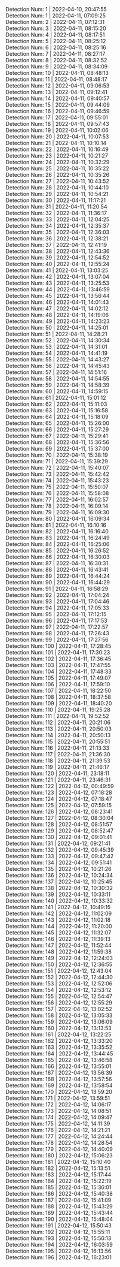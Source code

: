 
Detection Num: 1 |  2022-04-10, 20:47:55<br />Detection Num: 1 |  2022-04-11, 07:09:25<br />Detection Num: 2 |  2022-04-11, 07:12:31<br />Detection Num: 3 |  2022-04-11, 08:15:20<br />Detection Num: 4 |  2022-04-11, 08:17:51<br />Detection Num: 5 |  2022-04-11, 08:25:12<br />Detection Num: 6 |  2022-04-11, 08:25:16<br />Detection Num: 7 |  2022-04-11, 08:27:17<br />Detection Num: 8 |  2022-04-11, 08:32:52<br />Detection Num: 9 |  2022-04-11, 08:34:09<br />Detection Num: 10 |  2022-04-11, 08:48:13<br />Detection Num: 11 |  2022-04-11, 08:48:17<br />Detection Num: 12 |  2022-04-11, 09:06:53<br />Detection Num: 13 |  2022-04-11, 09:12:41<br />Detection Num: 14 |  2022-04-11, 09:40:57<br />Detection Num: 15 |  2022-04-11, 09:44:09<br />Detection Num: 16 |  2022-04-11, 09:46:59<br />Detection Num: 17 |  2022-04-11, 09:55:01<br />Detection Num: 18 |  2022-04-11, 09:57:43<br />Detection Num: 19 |  2022-04-11, 10:02:06<br />Detection Num: 20 |  2022-04-11, 10:07:53<br />Detection Num: 21 |  2022-04-11, 10:10:14<br />Detection Num: 22 |  2022-04-11, 10:16:49<br />Detection Num: 23 |  2022-04-11, 10:21:27<br />Detection Num: 24 |  2022-04-11, 10:32:29<br />Detection Num: 25 |  2022-04-11, 10:35:22<br />Detection Num: 26 |  2022-04-11, 10:35:26<br />Detection Num: 27 |  2022-04-11, 10:43:52<br />Detection Num: 28 |  2022-04-11, 10:44:10<br />Detection Num: 29 |  2022-04-11, 10:54:21<br />Detection Num: 30 |  2022-04-11, 11:17:21<br />Detection Num: 31 |  2022-04-11, 11:20:54<br />Detection Num: 32 |  2022-04-11, 11:36:17<br />Detection Num: 33 |  2022-04-11, 12:04:25<br />Detection Num: 34 |  2022-04-11, 12:35:37<br />Detection Num: 35 |  2022-04-11, 12:36:03<br />Detection Num: 36 |  2022-04-11, 12:38:21<br />Detection Num: 37 |  2022-04-11, 12:41:19<br />Detection Num: 38 |  2022-04-11, 12:43:36<br />Detection Num: 39 |  2022-04-11, 12:54:52<br />Detection Num: 40 |  2022-04-11, 12:55:24<br />Detection Num: 41 |  2022-04-11, 13:03:25<br />Detection Num: 42 |  2022-04-11, 13:07:04<br />Detection Num: 43 |  2022-04-11, 13:25:53<br />Detection Num: 44 |  2022-04-11, 13:46:59<br />Detection Num: 45 |  2022-04-11, 13:56:44<br />Detection Num: 46 |  2022-04-11, 14:01:43<br />Detection Num: 47 |  2022-04-11, 14:02:12<br />Detection Num: 48 |  2022-04-11, 14:19:06<br />Detection Num: 49 |  2022-04-11, 14:23:23<br />Detection Num: 50 |  2022-04-11, 14:25:01<br />Detection Num: 51 |  2022-04-11, 14:28:21<br />Detection Num: 52 |  2022-04-11, 14:30:34<br />Detection Num: 53 |  2022-04-11, 14:31:01<br />Detection Num: 54 |  2022-04-11, 14:41:19<br />Detection Num: 55 |  2022-04-11, 14:43:27<br />Detection Num: 56 |  2022-04-11, 14:45:43<br />Detection Num: 57 |  2022-04-11, 14:51:16<br />Detection Num: 58 |  2022-04-11, 14:54:55<br />Detection Num: 59 |  2022-04-11, 14:58:39<br />Detection Num: 60 |  2022-04-11, 14:59:15<br />Detection Num: 61 |  2022-04-11, 15:01:12<br />Detection Num: 62 |  2022-04-11, 15:11:03<br />Detection Num: 63 |  2022-04-11, 15:16:58<br />Detection Num: 64 |  2022-04-11, 15:18:09<br />Detection Num: 65 |  2022-04-11, 15:26:00<br />Detection Num: 66 |  2022-04-11, 15:27:29<br />Detection Num: 67 |  2022-04-11, 15:29:41<br />Detection Num: 68 |  2022-04-11, 15:36:56<br />Detection Num: 69 |  2022-04-11, 15:37:00<br />Detection Num: 70 |  2022-04-11, 15:38:19<br />Detection Num: 71 |  2022-04-11, 15:39:29<br />Detection Num: 72 |  2022-04-11, 15:40:07<br />Detection Num: 73 |  2022-04-11, 15:42:42<br />Detection Num: 74 |  2022-04-11, 15:43:23<br />Detection Num: 75 |  2022-04-11, 15:50:07<br />Detection Num: 76 |  2022-04-11, 15:58:08<br />Detection Num: 77 |  2022-04-11, 16:02:57<br />Detection Num: 78 |  2022-04-11, 16:09:14<br />Detection Num: 79 |  2022-04-11, 16:09:30<br />Detection Num: 80 |  2022-04-11, 16:09:34<br />Detection Num: 81 |  2022-04-11, 16:10:16<br />Detection Num: 82 |  2022-04-11, 16:16:40<br />Detection Num: 83 |  2022-04-11, 16:24:49<br />Detection Num: 84 |  2022-04-11, 16:25:06<br />Detection Num: 85 |  2022-04-11, 16:26:52<br />Detection Num: 86 |  2022-04-11, 16:30:03<br />Detection Num: 87 |  2022-04-11, 16:30:31<br />Detection Num: 88 |  2022-04-11, 16:43:41<br />Detection Num: 89 |  2022-04-11, 16:44:24<br />Detection Num: 90 |  2022-04-11, 16:44:29<br />Detection Num: 91 |  2022-04-11, 16:58:29<br />Detection Num: 92 |  2022-04-11, 17:04:24<br />Detection Num: 93 |  2022-04-11, 17:04:46<br />Detection Num: 94 |  2022-04-11, 17:05:33<br />Detection Num: 95 |  2022-04-11, 17:12:15<br />Detection Num: 96 |  2022-04-11, 17:17:53<br />Detection Num: 97 |  2022-04-11, 17:22:57<br />Detection Num: 98 |  2022-04-11, 17:26:43<br />Detection Num: 99 |  2022-04-11, 17:27:56<br />Detection Num: 100 |  2022-04-11, 17:28:45<br />Detection Num: 101 |  2022-04-11, 17:30:23<br />Detection Num: 102 |  2022-04-11, 17:36:45<br />Detection Num: 103 |  2022-04-11, 17:47:55<br />Detection Num: 104 |  2022-04-11, 17:48:33<br />Detection Num: 105 |  2022-04-11, 17:49:07<br />Detection Num: 106 |  2022-04-11, 17:59:10<br />Detection Num: 107 |  2022-04-11, 18:22:50<br />Detection Num: 108 |  2022-04-11, 18:37:58<br />Detection Num: 109 |  2022-04-11, 18:40:20<br />Detection Num: 110 |  2022-04-11, 19:25:28<br />Detection Num: 111 |  2022-04-11, 19:52:52<br />Detection Num: 112 |  2022-04-11, 20:21:06<br />Detection Num: 113 |  2022-04-11, 20:50:03<br />Detection Num: 114 |  2022-04-11, 20:50:13<br />Detection Num: 115 |  2022-04-11, 20:55:51<br />Detection Num: 116 |  2022-04-11, 21:13:33<br />Detection Num: 117 |  2022-04-11, 21:36:30<br />Detection Num: 118 |  2022-04-11, 21:39:53<br />Detection Num: 119 |  2022-04-11, 21:46:17<br />Detection Num: 120 |  2022-04-11, 23:18:11<br />Detection Num: 121 |  2022-04-11, 23:46:31<br />Detection Num: 122 |  2022-04-12, 00:49:59<br />Detection Num: 123 |  2022-04-12, 07:18:28<br />Detection Num: 124 |  2022-04-12, 07:18:47<br />Detection Num: 125 |  2022-04-12, 07:59:15<br />Detection Num: 126 |  2022-04-12, 08:23:41<br />Detection Num: 127 |  2022-04-12, 08:30:04<br />Detection Num: 128 |  2022-04-12, 08:51:57<br />Detection Num: 129 |  2022-04-12, 08:52:47<br />Detection Num: 130 |  2022-04-12, 09:01:41<br />Detection Num: 131 |  2022-04-12, 09:21:41<br />Detection Num: 132 |  2022-04-12, 09:45:39<br />Detection Num: 133 |  2022-04-12, 09:47:42<br />Detection Num: 134 |  2022-04-12, 09:51:41<br />Detection Num: 135 |  2022-04-12, 10:21:26<br />Detection Num: 136 |  2022-04-12, 10:24:34<br />Detection Num: 137 |  2022-04-12, 10:25:45<br />Detection Num: 138 |  2022-04-12, 10:30:32<br />Detection Num: 139 |  2022-04-12, 10:33:11<br />Detection Num: 140 |  2022-04-12, 10:33:32<br />Detection Num: 141 |  2022-04-12, 10:49:15<br />Detection Num: 142 |  2022-04-12, 11:02:09<br />Detection Num: 143 |  2022-04-12, 11:02:18<br />Detection Num: 144 |  2022-04-12, 11:20:00<br />Detection Num: 145 |  2022-04-12, 11:32:07<br />Detection Num: 146 |  2022-04-12, 11:39:13<br />Detection Num: 147 |  2022-04-12, 11:52:44<br />Detection Num: 148 |  2022-04-12, 11:59:38<br />Detection Num: 149 |  2022-04-12, 12:24:03<br />Detection Num: 150 |  2022-04-12, 12:36:55<br />Detection Num: 151 |  2022-04-12, 12:43:04<br />Detection Num: 152 |  2022-04-12, 12:44:30<br />Detection Num: 153 |  2022-04-12, 12:52:06<br />Detection Num: 154 |  2022-04-12, 12:53:12<br />Detection Num: 155 |  2022-04-12, 12:54:47<br />Detection Num: 156 |  2022-04-12, 12:55:29<br />Detection Num: 157 |  2022-04-12, 13:02:52<br />Detection Num: 158 |  2022-04-12, 13:05:33<br />Detection Num: 159 |  2022-04-12, 13:06:09<br />Detection Num: 160 |  2022-04-12, 13:13:53<br />Detection Num: 161 |  2022-04-12, 13:22:25<br />Detection Num: 162 |  2022-04-12, 13:33:20<br />Detection Num: 163 |  2022-04-12, 13:35:52<br />Detection Num: 164 |  2022-04-12, 13:44:45<br />Detection Num: 165 |  2022-04-12, 13:46:58<br />Detection Num: 166 |  2022-04-12, 13:55:01<br />Detection Num: 167 |  2022-04-12, 13:56:39<br />Detection Num: 168 |  2022-04-12, 13:57:56<br />Detection Num: 169 |  2022-04-12, 13:58:54<br />Detection Num: 170 |  2022-04-12, 13:59:20<br />Detection Num: 171 |  2022-04-12, 13:59:51<br />Detection Num: 172 |  2022-04-12, 14:06:17<br />Detection Num: 173 |  2022-04-12, 14:08:51<br />Detection Num: 174 |  2022-04-12, 14:09:47<br />Detection Num: 175 |  2022-04-12, 14:11:39<br />Detection Num: 176 |  2022-04-12, 14:21:21<br />Detection Num: 177 |  2022-04-12, 14:24:44<br />Detection Num: 178 |  2022-04-12, 14:28:54<br />Detection Num: 179 |  2022-04-12, 14:40:09<br />Detection Num: 180 |  2022-04-12, 15:06:23<br />Detection Num: 181 |  2022-04-12, 15:10:40<br />Detection Num: 182 |  2022-04-12, 15:13:51<br />Detection Num: 183 |  2022-04-12, 15:17:44<br />Detection Num: 184 |  2022-04-12, 15:22:19<br />Detection Num: 185 |  2022-04-12, 15:36:01<br />Detection Num: 186 |  2022-04-12, 15:40:38<br />Detection Num: 187 |  2022-04-12, 15:41:09<br />Detection Num: 188 |  2022-04-12, 15:43:29<br />Detection Num: 189 |  2022-04-12, 15:43:44<br />Detection Num: 190 |  2022-04-12, 15:48:04<br />Detection Num: 191 |  2022-04-12, 15:50:43<br />Detection Num: 192 |  2022-04-12, 15:55:11<br />Detection Num: 193 |  2022-04-12, 15:56:13<br />Detection Num: 194 |  2022-04-12, 16:03:59<br />Detection Num: 195 |  2022-04-12, 16:13:56<br />Detection Num: 196 |  2022-04-12, 16:23:01<br />